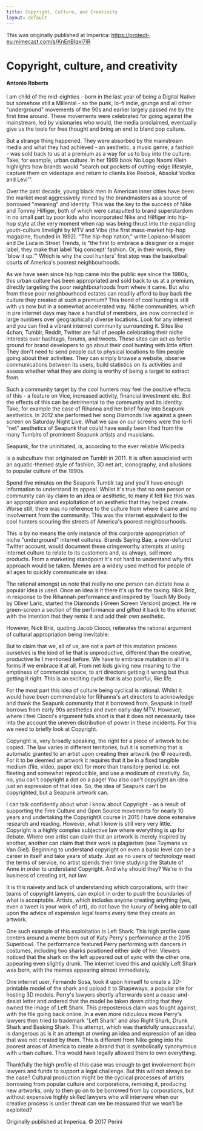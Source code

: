 ```yaml
---
title: Copyright, Culture, and Creativity
layout: default
---
```


This was originally published at Imperica: https://protect-eu.mimecast.com/s/KnEnBIqxl7iR

# Copyright, culture, and creativity

#### Antonio Roberts

I am child of the mid-eighties - born in the last year of being a Digital Native but somehow still a Millenial - so the punk, lo-fi indie, grunge and all other "underground" movements of the 90s and earlier largely passed me by the first time around. These movements were celebrated for going against the mainstream, led by visionaries who would, the media proclaimed, eventually give us the tools for free thought and bring an end to bland pop culture.

But a strange thing happened. They were absorbed by the mainstream media and what they had achieved - an aesthetic, a music genre, a fashion - was sold back to us at a premium as a way for us to buy into the culture. Take, for example, urban culture. In her 1999 book No Logo Naomi Klein highlights how brands would "search out pockets of cutting-edge lifestyle, capture them on videotape and return to clients like Reebok, Absolut Vodka and Levi'".

Over the past decade, young black men in American inner cities have been the market most aggressively mined by the brandmasters as a source of borrowed "meaning" and identity. This was the key to the success of Nike and Tommy Hilfiger, both of which were catapulted to brand superstardom in no small part by poor kids who incorporated Nike and Hilfiger into hip-hop style at the very moment when rap was being thrust into the expanding youth-culture limelight by MTV and Vibe (the first mass-market hip-hop magazine, founded in 1992). "The hip-hop nation," write Lopiano-Misdom and De Luca in Street Trends, is "the first to embrace a designer or a major label, they make that label 'big concept' fashion. Or, in their words, they 'blow it up.'"
Which is why the cool hunters' first stop was the basketball courts of America's poorest neighbourhoods.

As we have seen since hip hop came into the public eye since the 1980s, this urban culture has been appropriated and sold back to us at a premium, directly targeting the poor neightbourhoods from where it came. But who from these poor neighbourhood estates can readily afford to buy back the culture they created at such a premium?
This trend of cool hunting is still with us now but in a somewhat accelerated way. Niche communities, which in pre internet days may have a handful of members, are now connected in large numbers over geographically diverse locations. Look for any interest and you can find a vibrant internet community surrounding it. Sites like 4chan, Tumblr, Reddit, Twitter are full of people celebrating their niche interests over hashtags, forums, and tweets. These sites can act as fertile ground for brand developers to go about their cool hunting with little effort. They don't need to send people out to physical locations to film people going about their activities. They can simply browse a website, observe communications between its users, build statistics on its activities and assess whether what they are doing is worthy of being a target to extract from.

Such a community target by the cool hunters may feel the positive effects of this - a feature on Vice, increased activity, financial investment etc. But the effects of this can be detrimental to the community and its identity. Take, for example the case of Rihanna and her brief foray into Seapunk aesthetics. In 2012 she performed her song Diamonds live against a green screen on Saturday Night Live. What we saw on our screens were the lo-fi "net" aesthetics of Seapunk that could have easily been lifted from the many Tumblrs of prominent Seapunk artists and musicians.

Seapunk, for the uninitiated, is, according to the ever reliable Wikipedia:
 
is a subculture that originated on Tumblr in 2011. It is often associated with an aquatic-themed style of fashion, 3D net art, iconography, and allusions to popular culture of the 1990s.
 

Spend five minutes on the Seapunk Tumblr tag and you'll have enough information to understand its appeal. Whilst it's true that no one person or community can lay claim to an idea or aesthetic, to many it felt like this was an appropriation and exploitation of an aesthetic that they helped create. Worse still, there was no reference to the culture from where it came and no involvement from the community. This was the internet equivalent to the cool hunters scouring the streets of America's poorest neighbourhoods.

This is by no means the only instance of this corporate appropriation of niche "underground" internet cultures. Brands Saying Bae, a now-defunct Twitter account, would document these cringeworthy attempts at using internet culture to relate to its customers and, as always, sell more products. From a marketing standpoint it's not hard to understand why this approach would be taken. Memes are a widely used method for people of all ages to quickly communicate an idea.

The rational amongst us note that really no one person can dictate how a popular idea is used. Once an idea is it there it's up for the taking. Nick Briz, in response to the Rihannah performance and inspired by Touch My Body by Oliver Laric, started the Diamonds ( Green Screen Version) project.  He re green-screen a section of the performance and gifted it back to the internet with the intention that they remix it and add their own aesthetic.

However, Nick Briz, quoting Jacob Ciocci, reiterates the rational argument of cultural appropriation being inevitable:
 
But to claim that we, all of us, are not a part of this mutation process ourselves is the kind of lie that is unproductive, different than the creative, productive lie I mentioned before. We have to embrace mutation in all it's forms if we embrace it at all. From net kids giving new meaning to the emptiness of commercial space, to art directors getting it wrong but thus getting it right. This is an exciting cycle that is also painful, like life.
 

For the most part this idea of culture being cyclical is rational. Whilst it would have been commendable for Rihanna's art directors to acknowledge and thank the Seapunk community that it borrowed from, Seapunk in itself borrows from early 90s aesthetics and even early-day MTV. However, where I feel Ciocci's argument falls short is that it does not necessarily take into the account the uneven distribution of power in these incidents. For this we need to briefly look at Copyright.

Copyright is, very broadly speaking, the right for a piece of artwork to be copied. The law varies in different territories, but it is something that is automatic granted to an artist upon creating their artwork (no © required). For it to be deemed an artwork it requires that it be in a fixed tangible medium (file, video, paper etc) for more than transitory period i.e. not fleeting and somewhat reproducible, and use a modicum of creativity. So, no, you can't copyright a dot on a page! You also can't copyright an idea just an expression of that idea. So, the idea of Seapunk can't be copyrighted, but a Seapunk artwork can.

I can talk confidently about what I know about Copyright - as a result of supporting the Free Culture and Open Source movements for nearly 10 years and undertaking the CopyrightX course in 2015 I have done extensive research and reading. However, what I know is still very very little. Copyright is a highly complex subjective law where everything is up for debate. Where one artist can claim that an artwork is merely inspired by another, another can claim that their work is plagiarism (see Tuymans vs Van Giel). Beginning to understand copyright on even a basic level can be a career in itself and take years of study. Just as no users of technology read the terms of service, no artist spends their time studying the Statute of Anne in order to understand Copyright. And why should they? We're in the business of creating art, not law.

It is this naivety and lack of understanding which corporations, with their teams of copyright lawyers, can exploit in order to push the boundaries of what is acceptable. Artists, which includes anyone creating anything (yes, even a tweet is your work of art), do not have the luxury of being able to call upon the advice of expensive legal teams every time they create an artwork.

One such example of this exploitation is Left Shark. This high profile case centers around a meme born out of Katy Perry's performance at the 2015 Superbowl. The performance featured Perry performing with dancers in costumes, including two sharks positioned either side of her. Viewers noticed that the shark on the left appeared out of sync with the other one, appearing even slightly drunk. The internet loved this and quickly Left Shark was born, with the memes appearing almost immediately.

One internet user, Fernando Sosa, took it upon himself to create a 3D-printable model of the shark and upload it to Shapeways, a popular site for hosting 3D models. Perry's lawyers shortly afterwards sent a cease-and-desist letter and ordered that the model be taken down citing that they owned the image of Left Shark. This preposterous claim was fought against, with the file going back online. In a even more ridiculous move Perry's lawyers then tried to trademark "Left Shark" and also Right Shark, Drunk Shark and Basking Shark. This attempt, which was thankfully unsuccessful, is dangerous as is it an attempt at owning an idea and expression of an idea that was not created by them. This is different from Nike going into the poorest areas of America to create a brand that is symbolically synonymous with urban culture. This would have legally allowed them to own everything.

Thankfully the high profile of this case was enough to get involvement from lawyers and funds to support a legal challenge. But this will not always be the case? Cultural production might be the cyclical processes of artists borrowing from popular culture and corporations, remixing it, producing new artworks, only to then go on to be borrowed from by corporations, but without expensive highly skilled lawyers who will intervene when our creative process is under threat can we be reassured that we won't be exploited?


Originally published at Imperica. © 2017 Perini

